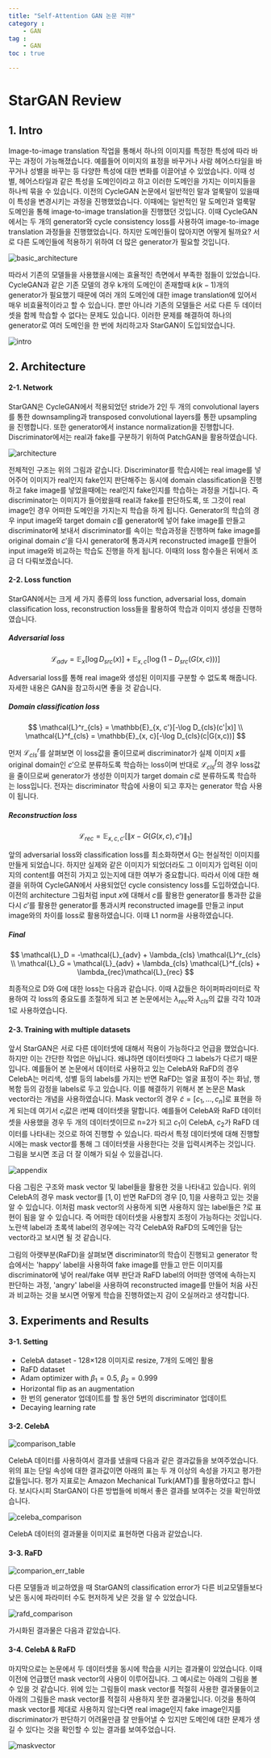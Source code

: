 ```yaml
---
title: "Self-Attention GAN 논문 리뷰"
category :
    - GAN
tag :
    - GAN
toc : true

---
```


# StarGAN Review

## 1. Intro

Image-to-image translation 작업을 통해서 하나의 이미지를 특정한 특성에 따라 바꾸는 과정이 가능해졌습니다. 예를들어 이미지의 표정을 바꾸거나 사람 헤어스타일을 바꾸거나 성별을 바꾸는 등 다양한 특성에 대한 변화를 이끌어낼 수 있었습니다. 이때 성별, 헤어스타일과 같은 특성을 도메인이라고 하고 이러한 도메인을 가지는 이미지들을 하나씩 묶을 수 있습니다. 이전의 CycleGAN 논문에서 일반적인 말과 얼룩말이 있을때 이 특성을 변경시키는 과정을 진행했었습니다. 이때에는 일반적인 말 도메인과 얼룩말 도메인을 통해 image-to-image translation을 진행했던 것입니다. 이때 CycleGAN에서는 두 개의 generator와 cycle consistency loss를 사용하여 image-to-image translation 과정들을 진행했었습니다. 하지만 도메인들이 많아지면 어떻게 될까요? 서로 다른 도메인들에 적용하기 위하여 더 많은 generator가 필요할 것입니다.

![basic_architecture](C:\Users\hyuni\blog_blog\assets\images\stargan\basic_architecture.png)

따라서 기존의 모델들을 사용했을시에는 효율적인 측면에서 부족한 점들이 있었습니다. CycleGAN과 같은 기존 모델의 경우  k개의 도메인이 존재할때  $k(k-1)$개의 generator가 필요했기 때문에 여러 개의 도메인에 대한 image translation에 있어서 매우 비효율적이라고 할 수 있습니다. 뿐만 아니라 기존의 모델들은 서로 다른 두 데이터셋을 함께 학습할 수 없다는 문제도 있습니다. 이러한 문제를 해결하여 하나의 generator로 여러 도메인을 한 번에 처리하고자 StarGAN이 도입되었습니다. 

![intro](C:\Users\hyuni\blog_blog\assets\images\stargan\intro.png)



## 2. Architecture

#### 2-1. Network

StarGAN은 CycleGAN에서 적용되었던 stride가 2인 두 개의 convolutional layers를 통한 downsampling과 transposed convolutional layers를 통한 upsampling을 진행합니다. 또한 generator에서 instance normalization을 진행합니다. Discriminator에서는 real과 fake를 구분하기 위하여 PatchGAN을 활용하였습니다. 

![architecture](C:\Users\hyuni\blog_blog\assets\images\stargan\architecture.png)

전체적인 구조는 위의 그림과 같습니다. Discriminator를 학습시에는 real image를 넣어주어 이미지가 real인지 fake인지 판단해주는 동시에 domain classification을 진행하고 fake image를 넣었을때에는 real인지 fake인지를 학습하는 과정을 거칩니다. 즉 discriminator는 이미지가 들어왔을때 real과 fake를 판단하도록, 또 그것이 real image인 경우 어떠한 도메인을 가지는지 학습을 하게 됩니다.  Generator의 학습의 경우 input image와  target domain $c$를 generator에 넣어 fake image를 만들고 discriminator에 보내서 discriminator를 속이는 학습과정을 진행하며  fake image를 original domain $c'$을 다시 generator에 통과시켜 reconstructed image를 만들어 input image와 비교하는 학습도 진행을 하게 됩니다. 이때의 loss 함수들은 뒤에서 조금 더 다뤄보겠습니다. 



#### 2-2. Loss function

StarGAN에서는 크게 세 가지 종류의 loss function, adversarial loss, domain classification loss, reconstruction loss들을 활용하여 학습과 이미지 생성을 진행하였습니다. 

##### Adversarial loss

$$
\mathcal{L}_{adv} = \mathbb{E}_x[\log D_{src}(x)]+\mathbb{E}_{x, c}[\log (1-D_{src}(G(x,c)))]
$$

Adversarial loss를 통해 real image와 생성된 이미지를 구분할 수 없도록 해줍니다. 자세한 내용은 GAN을 참고하시면 좋을 것 같습니다.



##### Domain classification loss

$$
\mathcal{L}^r_{cls} = \mathbb{E}_{x, c'}[-\log D_{cls}(c'|x)] \\
\mathcal{L}^f_{cls} = \mathbb{E}_{x, c}[-\log D_{cls}(c|G(x,c))]
$$

먼저 $\mathcal{L}^r_{cls}$를 살펴보면 이 loss값을 줄이므로써 discriminator가 실제 이미지 $x$를 original domain인 $c'$으로 분류하도록 학습하는 loss이며 반대로 $\mathcal{L}^f_{cls}$의 경우 loss값을 줄이므로써 generator가 생성한 이미지가 target domain $c$로 분류하도록 학습하는 loss입니다. 전자는 discriminator 학습에 사용이 되고 후자는 generator 학습 사용이 됩니다. 



##### Reconstruction loss

$$
\mathcal{L}_{rec} = \mathbb{E}_{x,c,c'}[\lVert x-G(G(x,c),c') \rVert_1]
$$

앞의 adversarial loss와 classification loss를 최소화하면서 G는 현실적인 이미지를 만들게 되었습니다. 하지만 실제와 같은 이미지가 되었더라도 그 이미지가 입력된 이미지의 content를 여전히 가지고 있는지에 대한 여부가 중요합니다. 따라서 이에 대한 해결을 위하여 CycleGAN에서 사용되었던 cycle consistency loss를 도입하였습니다. 이전의 architecture 그림처럼 input $x$에 대해서 $c$를 활용한 generator를 통과한 값을 다시 $c'$를 활용한 generator를 통과시켜 reconstructed image를 만들고  input image와의 차이를 loss로 활용하였습니다. 이때 L1 norm을 사용하였습니다.



##### Final

$$
\mathcal{L}_D = -\mathcal{L}_{adv} + \lambda_{cls} \mathcal{L}^r_{cls} \\
\mathcal{L}_G = \mathcal{L}_{adv} + \lambda_{cls} \mathcal{L}^f_{cls} + \lambda_{rec}\mathcal{L}_{rec}
$$

최종적으로 D와 G에 대한 loss는 다음과 같습니다. 이때 $\lambda$값들은 하이퍼파라미터로 작용하여 각 loss의 중요도를 조절하게 되고 본 논문에서는 $\lambda_{rec}$와 $\lambda_{cls}$의 값을 각각 10과 1로 사용하였습니다. 



#### 2-3. Training with multiple datasets

앞서 StarGAN은 서로 다른 데이터셋에 대해서 적용이 가능하다고 언급을 했었습니다. 하지만 이는 간단한 작업은 아닙니다. 왜냐하면 데이터셋마다 그 labels가 다르기 때문입니다. 예를들어 본 논문에서 데이터로 사용하고 있는 CelebA와 RaFD의 경우 CelebA는 머리색, 성별 등의 labels를 가지는 반면 RaFD는 얼굴 표정이 주는 화남, 행복함 등의 감정을 labels로 두고 있습니다. 이를 해결하기 위해서 본 논문은 Mask vector라는 개념을 사용하였습니다.  Mask vector의 경우 $\tilde{c} = [c_1, ..., c_n]$로 표현을 하게 되는데 여기서 $c_i$값은 i번째 데이터셋을 말합니다. 예를들어 CelebA와 RaFD 데이터셋을 사용했을 경우 두 개의 데이터셋이므로 n=2가 되고 $c_1$이 CelebA, $c_2$가 RaFD 데이터를 나타내는 것으로 하여 진행할 수 있습니다. 따라서 특정 데이터셋에 대해 진행할시에는 mask vector를 통해 그 데이터셋을 사용한다는 것을 입력시켜주는 것입니다. 그림을 보시면 조금 더 잘 이해가 되실 수 있을겁니다. 

![appendix](C:\Users\hyuni\blog_blog\assets\images\stargan\appendix.png)

다음 그림은 구조와 mask vector 및 label들을 활용한 것을 나타내고 있습니다. 위의 CelebA의 경우 mask vector를 $[1, 0]$ 반면 RaFD의 경우 $[0, 1]$을 사용하고 있는 것을 알 수 있습니다.  이처럼 mask vector의 사용하게 되면 사용하지 않는 label들은 ?로 표현이 됨을 알 수 있습니다. 즉 어떠한 데이터셋을 사용할지 조정이 가능하다는 것입니다.  노란색 label과 초록색 label의 경우에는 각각 CelebA와 RaFD의 도메인을 담는 vector라고 보시면 될 것 같습니다. 

그림의 아랫부분(RaFD)을 살펴보면 discriminator의 학습이 진행되고 generator 학습에서는 'happy' label을 사용하여 fake image를 만들고 만든 이미지를 discriminator에 넣어 real/fake 여부 판단과 RaFD label의 어떠한 영역에 속하는지 판단하는 과정, 'angry' label을 사용하여 reconstructed image를 만들어 처음 사진과 비교하는 것을 보시면 어떻게 학습을 진행하였는지 감이 오실꺼라고 생각합니다.



## 3. Experiments and Results

#### 3-1. Setting

- CelebA dataset - 128$\times$128 이미지로 resize, 7개의 도메인 활용
- RaFD dataset
- Adam optimizer with $\beta_1=0.5$, $\beta_2=0.999$ 
- Horizontal flip as an augmentation
- 한 번의 generator 업데이트를 할 동안 5번의 discriminator 업데이트
- Decaying learning rate



#### 3-2. CelebA

![comparison_table](C:\Users\hyuni\blog_blog\assets\images\stargan\comparison_table.png)

CelebA 데이터를 사용하여서  결과를 냈을때 다음과 같은 결과값들을 보여주었습니다. 위의 표는 단일 속성에 대한 결과값이면 아래의 표는 두 개 이상의 속성을 가지고 평가한 값들입니다. 평가 지표로는 Amazon Mechanical Turk(AMT)를 활용하였다고 합니다.  보시다시피 StarGAN이 다른 방법들에 비해서 좋은 결과를 보여주는 것을 확인하였습니다. 

![celeba_comparison](C:\Users\hyuni\blog_blog\assets\images\stargan\celeba_comparison.png)

CelebA 데이터의 결과물을 이미지로 표현하면 다음과 같았습니다.



#### 3-3. RaFD

![comparion_err_table](C:\Users\hyuni\blog_blog\assets\images\stargan\comparion_err_table.png)

다른 모델들과 비교하였을 때 StarGAN의 classification error가 다른 비교모델들보다 낮은 동시에 파라미터 수도 현저하게 낮은 것을 알 수 있었습니다.

![rafd_comparison](C:\Users\hyuni\blog_blog\assets\images\stargan\rafd_comparison.png)

가시화된 결과물은 다음과 같았습니다.



#### 3-4. CelebA & RaFD

마지막으로는 논문에서 두 데이터셋을 동시에 학습을 시키는 결과물이 있었습니다. 이때 이전에 언급했던 mask vector의 사용이 이루어집니다. 그 예시로는 아래의 그림을 볼 수 있을 것 같습니다. 위에 있는 그림들이 mask vector를 적절히 사용한 결과물들이고 아래의 그림들은 mask vector를 적절히 사용하지 못한 결과물입니다. 이것을 통하여 mask vector를 제대로 사용하지 않는다면 real image인지 fake image인지를 discriminator가 판단하기 어려울만큼 잘 만들어낼 수 있지만 도메인에 대한 문제가 생길 수 있다는 것을 확인할 수 있는 결과를 보여주었습니다.  

![maskvector](C:\Users\hyuni\blog_blog\assets\images\stargan\maskvector.png)